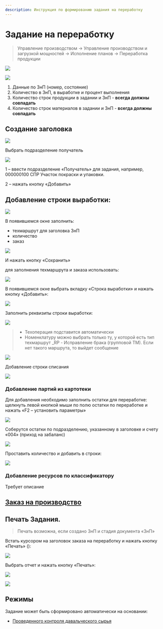 ```yaml
---
description: Инструкция по формированию задания на переработку
---
```


# Задание на переработку

>Управление производством → Управление производством и загрузкой мощностей → Исполнение планов → Переработка продукции


![](<../../../assets/4 (88).png>)

![](https://firebasestorage.googleapis.com/v0/b/gitbook-x-prod.appspot.com/o/spaces%2F-MBaL4-sguLCzbQd3FRY%2Fuploads%2F8gV5eADBuR3hIFh8XHRg%2Ffile.png?alt=media)

1. Данные по ЗнП (номер, состояние)
2. Количество в ЗнП, в выработке и процент выполнения
3. Количество строк продукции в задании и ЗнП - **всегда должны совпадать**
4. Количество строк материалов в задании и ЗнП - **всегда должны совпадать**

## **Создание заголовка**

![](<../../../assets/5 (25).png>)

Выбрать подразделение получатель

![](<../../../assets/6 (62).png>)

1 – ввести подразделение «Получатель» для задания, например, 000000100 СПР Участок покраски и упаковки.&#x20;

2 – нажать кнопку «Добавить»

## Добавление строки выработки:

![](<../../../assets/7 (43).png>)

В появившемся окне заполнить:&#x20;

* техмаршрут для заголовка ЗнП&#x20;
* количество&#x20;
* заказ

![](https://firebasestorage.googleapis.com/v0/b/gitbook-x-prod.appspot.com/o/spaces%2F-MBaL4-sguLCzbQd3FRY%2Fuploads%2FzJVcvYgvGtxr7Et6LqPD%2Ffile.png?alt=media)

И нажать кнопку «Сохранить»

для заполнения техмаршрута и заказа использовать:

![](https://firebasestorage.googleapis.com/v0/b/gitbook-x-prod.appspot.com/o/spaces%2F-MBaL4-sguLCzbQd3FRY%2Fuploads%2FON0sSSpUWnr6U1qmTPbU%2Ffile.png?alt=media)

В появившемся окне выбрать вкладку «Строка выработки» и нажать кнопку «Добавить»:

![](<../../../assets/8 (33).png>)

Заполнить реквизиты строки выработки:

![](<../../../assets/9 (32).png>)


>* Техоперация подставится автоматически
>* Номенклатуру можно выбрать только ту, у которой есть тип техмаршрут \_RP - Исправление брака (групповой ТМ). Если нет такого маршрута, то выйдет сообщение


![](<../../../assets/10 (22).png>)

Добавление строки списания

![](<../../../assets/11 (16).png>)

### Добавление партий из картотеки

Для добавления необходимо заполнить остатки для переработке: щелкнуть левой кнопкой мыши по полю остатки по переработке и нажать «F2 – установить параметры»

![](<../../../assets/12 (26).png>)

Соберутся остатки по подразделению, указанному в заголовке и счету «004» (приход на забаланс)

![](<../../../assets/13 (9).png>)

Проставить количество и добавить в строки:

![](<../../../assets/14 (15).png>)

### Добавление ресурсов по классификатору

Требует описание&#x20;

## ****[**Заказ на производство**](../znp-na-pererabotku.md)****

## **Печать Задания.**


>Печать возможна, если создано ЗнП и стадия документа «ЗнП»


Встать курсором на заголовок заказа на переработку и нажать кнопку «Печать» ():

![](<../../../assets/17 (8).png>)

Выбрать отчет и нажать кнопку «Печать»:

![](<../../../assets/18 (4).png>)

![](<../../../assets/19 (8).png>)

## Режимы

Задание может быть сформировано автоматически на основании:

* [Проведенного контроля давальческого сырья](raschet-zadanii-na-pererabotku.md)
